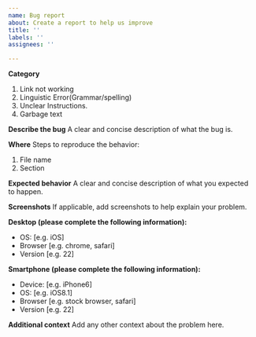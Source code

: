 ```yaml
---
name: Bug report
about: Create a report to help us improve
title: ''
labels: ''
assignees: ''

---
```


**Category**
1. Link not working
2. Linguistic Error(Grammar/spelling)
3. Unclear Instructions.
4. Garbage text

**Describe the bug**
A clear and concise description of what the bug is.

**Where**
Steps to reproduce the behavior:
1. File name
2. Section

**Expected behavior**
A clear and concise description of what you expected to happen.

**Screenshots**
If applicable, add screenshots to help explain your problem.

**Desktop (please complete the following information):**
 - OS: [e.g. iOS]
 - Browser [e.g. chrome, safari]
 - Version [e.g. 22]

**Smartphone (please complete the following information):**
 - Device: [e.g. iPhone6]
 - OS: [e.g. iOS8.1]
 - Browser [e.g. stock browser, safari]
 - Version [e.g. 22]

**Additional context**
Add any other context about the problem here.
